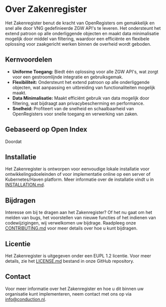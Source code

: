 # Over Zakenregister

Het Zakenregister benut de kracht van OpenRegisters om gemakkelijk en snel alle door VNG gedefinieerde ZGW API's te leveren. Het ondersteunt het extend patroon op alle onderliggende objecten en maakt data minimalisatie mogelijk door middel van filtering, waardoor een efficiënte en flexibele oplossing voor zaakgericht werken binnen de overheid wordt geboden.

## Kernvoordelen

* **Uniforme Toegang:** Biedt één oplossing voor alle ZGW API's, wat zorgt voor een gestroomlijnde integratie en gebruiksgemak.
* **Flexibiliteit:** Ondersteunt het extend patroon op alle onderliggende objecten, wat aanpassing en uitbreiding van functionaliteiten mogelijk maakt.
* **Data Minimalisatie:** Maakt efficiënt gebruik van data mogelijk door filtering, wat bijdraagt aan privacybescherming en performance.
* **Snelheid:** Profiteert van de snelheid en schaalbaarheid van OpenRegisters voor snelle toegang en verwerking van zaken.

## Gebaseerd op Open Index

Doordat

## Installatie

Het Zakenregister is ontworpen voor eenvoudige lokale installatie voor ontwikkelingsdoeleinden of voor implementatie online op een server of Kubernetes/Haven platform. Meer informatie over de installatie vindt u in [INSTALLATION.md](INSTALLATION.md).

## Bijdragen

Interesse om bij te dragen aan het Zakenregister? Of het nu gaat om het melden van bugs, het voorstellen van nieuwe functies of het indienen van codewijzigingen, wij verwelkomen uw bijdrage. Raadpleeg onze [CONTRIBUTING.md](CONTRIBUTING.md) voor meer details over hoe u kunt bijdragen.

## Licentie

Het Zakenregister is uitgegeven onder een EUPL 1.2 licentie. Voor meer details, zie het [LICENSE.md](LICENSE.md) bestand in onze GitHub repository.

## Contact

Voor meer informatie over het Zakenregister en hoe u dit binnen uw organisatie kunt implementeren, neem contact met ons op via <info@conduction.nl>.
